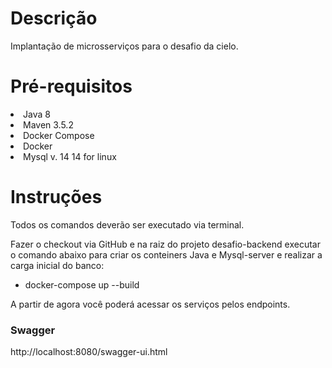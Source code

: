 # Descrição

Implantação de microsserviços para o desafio da cielo.

# Pré-requisitos

<li>Java 8</li>
<li>Maven 3.5.2</li>
<li>Docker Compose</li>
<li>Docker</li>
<li>Mysql v. 14 14 for linux</li>

# Instruções

Todos os comandos deverão ser executado via terminal.

Fazer o checkout via GitHub e na raiz do projeto desafio-backend executar o comando abaixo para criar os conteiners Java e Mysql-server e realizar a carga inicial do banco:

- docker-compose up --build

A partir de agora você poderá acessar os serviços pelos endpoints.


### Swagger

http://localhost:8080/swagger-ui.html
